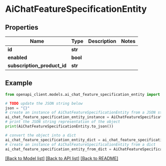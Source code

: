 # AiChatFeatureSpecificationEntity


## Properties

Name | Type | Description | Notes
------------ | ------------- | ------------- | -------------
**id** | **str** |  | 
**enabled** | **bool** |  | 
**subscription_product_id** | **str** |  | 

## Example

```python
from openapi_client.models.ai_chat_feature_specification_entity import AiChatFeatureSpecificationEntity

# TODO update the JSON string below
json = "{}"
# create an instance of AiChatFeatureSpecificationEntity from a JSON string
ai_chat_feature_specification_entity_instance = AiChatFeatureSpecificationEntity.from_json(json)
# print the JSON string representation of the object
print(AiChatFeatureSpecificationEntity.to_json())

# convert the object into a dict
ai_chat_feature_specification_entity_dict = ai_chat_feature_specification_entity_instance.to_dict()
# create an instance of AiChatFeatureSpecificationEntity from a dict
ai_chat_feature_specification_entity_from_dict = AiChatFeatureSpecificationEntity.from_dict(ai_chat_feature_specification_entity_dict)
```
[[Back to Model list]](../README.md#documentation-for-models) [[Back to API list]](../README.md#documentation-for-api-endpoints) [[Back to README]](../README.md)


